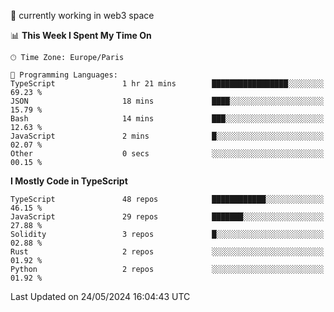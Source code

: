 🔭 currently working in web3 space

<!--START_SECTION:waka-->
📊 **This Week I Spent My Time On** 

```text
🕑︎ Time Zone: Europe/Paris

💬 Programming Languages: 
TypeScript               1 hr 21 mins        █████████████████░░░░░░░░   69.23 % 
JSON                     18 mins             ████░░░░░░░░░░░░░░░░░░░░░   15.79 % 
Bash                     14 mins             ███░░░░░░░░░░░░░░░░░░░░░░   12.63 % 
JavaScript               2 mins              █░░░░░░░░░░░░░░░░░░░░░░░░   02.07 % 
Other                    0 secs              ░░░░░░░░░░░░░░░░░░░░░░░░░   00.15 % 
```

**I Mostly Code in TypeScript** 

```text
TypeScript               48 repos            ████████████░░░░░░░░░░░░░   46.15 % 
JavaScript               29 repos            ███████░░░░░░░░░░░░░░░░░░   27.88 % 
Solidity                 3 repos             █░░░░░░░░░░░░░░░░░░░░░░░░   02.88 % 
Rust                     2 repos             ░░░░░░░░░░░░░░░░░░░░░░░░░   01.92 % 
Python                   2 repos             ░░░░░░░░░░░░░░░░░░░░░░░░░   01.92 % 
```




 Last Updated on 24/05/2024 16:04:43 UTC
<!--END_SECTION:waka-->
